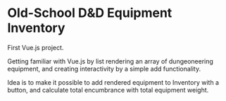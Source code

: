 # Old-School D&D Equipment Inventory
First Vue.js project.

Getting familiar with Vue.js by list rendering an array of dungeoneering equipment, and creating interactivity by a simple add functionality. 

Idea is to make it possible to add rendered equipment to Inventory with a button, and calculate total encumbrance with total equipment weight.
